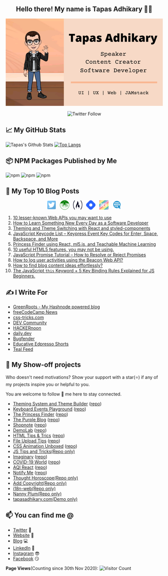 <h2 align="center">Hello there! My name is Tapas Adhikary 👋🤓</h2>

<p align=center>
<img src="./images/profile.png" alt="profile" />
</p>


<p align=center>
  <img alt="Twitter Follow" height="30px" src="https://img.shields.io/twitter/follow/tapasadhikary?label=Followers%20on%20Twitter&style=social">
</p>

<!--
![YouTube Channel Subscribers](https://img.shields.io/youtube/channel/subscribers/UCaYr5yxgOyk599Mnb3TGh-g?label=My%20YouTube%20Subscribers&style=social)
![Reddit User Karma](https://img.shields.io/reddit/user-karma/combined/atapas?label=Reddit%20Karma&style=social)
-->

## 📈 My GitHub Stats  
![Tapas's Github Stats](https://github-readme-stats.vercel.app/api?username=atapas&show_icons=true&theme=radical)
[![Top Langs](https://github-readme-stats.vercel.app/api/top-langs/?username=atapas&layout=compact)](https://github.com/anuraghazra/github-readme-stats)

## 📦 NPM Packages Published by Me
![npm](https://img.shields.io/npm/dt/react-notification-timeline?label=react-notification-timeline&style=plastic)
![npm](https://img.shields.io/npm/dt/i18n-web?label=i18n-web&style=plastic)
![npm](https://img.shields.io/npm/dt/react-clip-path?label=react-clip-path&style=plastic)

## 📰 My Top 10 Blog Posts

<p align="center">
<a href="https://twitter.com/tapasadhikary" target="_blank"><img height="30" width="30" src="./social/twitter.png"></a>&nbsp;&nbsp;
<a href="https://blog.greenroots.info/" target="_blank"><img height="30" width="30" src="./social/500x500.png"></a>&nbsp;&nbsp;
<a href="https://www.freecodecamp.org/news/author/tapas/" target="_blank"><img height="30" width="30" src="./social/fcc_secondary_small.jpg"></a>&nbsp;&nbsp;
<a href="https://hashnode.com/@atapas" target="_blank"><img height="30" width="30" src="./social/hashnode.png"></a>&nbsp;&nbsp;
<a href="https://dev.to/atapas"  target="_blank"><img height="30" width="30" src="./social/devto.png"></a>&nbsp;&nbsp;
<a href="https://tapasadhikary.com"  target="_blank"><img height="30" width="30" src="./social/website.png"></a>
</p>

<!-- BLOG-POST-LIST:START -->
1. [10 lesser-known Web APIs you may want to use](https://blog.greenroots.info/10-lesser-known-web-apis-you-may-want-to-use-ckejv75cr012y70s158n85yhn)
1. [How to Learn Something New Every Day as a Software Developer](https://www.freecodecamp.org/news/learn-something-new-every-day-as-a-software-developer/)
1. [Theming and Theme Switching with React and styled-components](https://css-tricks.com/theming-and-theme-switching-with-react-and-styled-components/)
1. [JavaScript Keycode List – Keypress Event Key Codes for Enter, Space, Backspace, and More](https://www.freecodecamp.org/news/javascript-keycode-list-keypress-event-key-codes/)
1. [Princess Finder using React, ml5.js, and Teachable Machine Learning](https://blog.greenroots.info/princess-finder-using-react-ml5js-and-teachable-machine-learning-ckj8288ch03gew7s1ht1u3pmu)
1. [10 useful HTML5 features, you may not be using.](https://dev.to/atapas/10-useful-html5-features-you-may-not-be-using-2bk0)
1. [JavaScript Promise Tutorial – How to Resolve or Reject Promises](https://www.freecodecamp.org/news/javascript-promise-tutorial-how-to-resolve-or-reject-promises-in-js/)
1. [How to log user activities using the Beacon Web API?](https://blog.greenroots.info/how-to-log-user-activities-using-the-beacon-web-api-ckgq6s7k0094do9s15udf767u)
1. [How to find blog content ideas effortlessly?](https://blog.greenroots.info/how-to-find-blog-content-ideas-effortlessly-ckghrjv5200o7rhs1ewn40102)
1. [The JavaScript `this` Keyword + 5 Key Binding Rules Explained for JS Beginners.](https://www.freecodecamp.org/news/javascript-this-keyword-binding-rules/)

<!-- BLOG-POST-LIST:END -->

## ✍️ I Write For
<!-- I-WRITE-FOR:START -->
- [GreenRoots - My Hashnode powered blog](https://blog.greenroots.info/)
- [freeCodeCamp News](https://www.freecodecamp.org/news/author/tapas/)
- [css-tricks.com](https://css-tricks.com/author/tapasadhikary/)
- [DEV Community](https://dev.to/atapas)
- [HACKERnoon](https://hackernoon.com/u/greenroots)
- [daily.dev](https://app.daily.dev/atapas)
- [Bugfender](https://bugfender.com/blog/author/tapasadhikary/)
- [Educative Edpresso Shorts](https://www.educative.io/profile/view/6363232210518016)
- [Teal Feed](https://tealfeed.com/tapasadhikary54b)
<!-- I-WRITE-FOR:END -->

## 🚀 My Show-off projects
Who doesn't need motivations? Show your support with a star(⭐) if any of my projects inspire you or helpful to you. 

You are welcome to follow 🤝 me here to stay connected.

<!-- MY-SHOWOFF-PROJECTS:START -->
- [Theming System and Theme Builder](https://theme-builder.netlify.app/) ([repo](https://github.com/atapas/theme-builder))
- [Keyboard Events Playground](https://keyevents.netlify.app/) ([repo](https://github.com/atapas/js-keyevents-demo))
- [The Princess Finder](http://princess-finder.netlify.app/) ([repo](https://github.com/atapas/princess-finder))
- [The Purple Blog](https://gatsby-bugfender.netlify.app/) ([repo](https://github.com/atapas/gatsby-bugfender))
- [Shopnote](https://shopnote.netlify.app/) ([repo](https://github.com/atapas/shopnote))
- [DemoLab](https://demo.greenroots.info/) ([repo](https://github.com/atapas/demolab))
- [HTML Tips & Trics](https://html5-tips.netlify.app/) ([repo](https://github.com/atapas/html-tips-tricks))
- [File Upload Tips](https://html-file-upload.netlify.app/) ([repo](https://github.com/atapas/html-file-upload))
- [CSS Animation Unboxed](https://css-animation-fun.netlify.app/) ([repo](https://github.com/atapas/learn-css-animation/))
- [JS Tips and Tricks(Repo only)](https://github.com/atapas/js-tips-tricks)
- [Imaginary](https://imaginary.netlify.app/) ([repo](https://github.com/atapas/imaginary))
- [COVID-19 World](https://covid-19-world.netlify.com/) ([repo](https://github.com/atapas/covid-19))
- [AQI React](https://air-quality-index.netlify.com/) ([repo](https://github.com/atapas/aqi-react))
- [Notify Me](https://notify-timeline.netlify.app/) ([repo](https://github.com/atapas/notifyme))
- [Thought Horoscope(Repo only)](https://github.com/atapas/thought-horoscope)
- [Add Copyright(Repo only)](https://github.com/atapas/add-copyright)
- [i18n-web(Repo only)](https://github.com/atapas/i18n-js-npm) 
- [Nanny Plum(Repo only)](https://github.com/atapas/nanny-plum)
- [tapasadhikary.com(Demo only)](https://tapasadhikary.com)
<!-- MY-SHOWOFF-PROJECTS:END -->

## 📫 You can find me @
<!-- YOU-CAN-FIND-ME:START -->
- [Twitter](https://twitter.com/tapasadhikary) 🐤
- [Website](https://tapasadhikary.com/) 🔗
- [Blog](https://blog.greenroots.info/) 💻
- [LinkedIn](https://www.linkedin.com/in/tapasadhikary/) 💼
- [Instagram](https://www.instagram.com/tapas.adhikary/) 😎
- [Facebook](https://www.facebook.com/tapasadhi) 😏
<!-- YOU-CAN-FIND-ME:END -->

**Page Views**(Counting since 30th Nov 2020): ![Visitor Count](https://profile-counter.glitch.me/atapas/count.svg)

